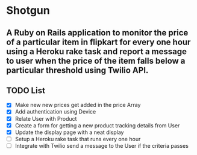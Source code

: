 # Shotgun

## A Ruby on Rails application to monitor the price of a particular item in flipkart for every one hour using a Heroku rake task and report a message to user when the price of the item falls below a particular threshold using Twilio API.

## TODO List

- [x] Make new new prices get added in the price Array
- [x] Add authentication using Device
- [x] Relate User with Product
- [x] Create a form for getting a new product tracking details from User
- [x] Update the display page with a neat display
- [ ] Setup a Heroku rake task that runs every one hour
- [ ] Integrate with Twilio send a message to the User if the criteria passes
